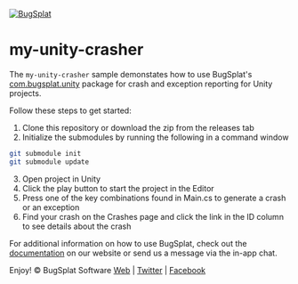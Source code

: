[![BugSplat](https://s3.amazonaws.com/bugsplat-public/npm/header.png)](https://www.bugsplat.com)

# my-unity-crasher
The `my-unity-crasher` sample demonstates how to use BugSplat's [com.bugsplat.unity](https://github.com/BugSplat-Git/bugsplat-unity) package for crash and exception reporting for Unity projects.

Follow these steps to get started:

1. Clone this repository or download the zip from the releases tab
2. Initialize the submodules by running the following in a command window
```sh
git submodule init
git submodule update
```
3. Open project in Unity
4. Click the play button to start the project in the Editor
5. Press one of the key combinations found in Main.cs to generate a crash or an exception
6. Find your crash on the Crashes page and click the link in the ID column to see details about the crash

For additional information on how to use BugSplat, check out the [documentation](https://www.bugsplat.com/docs/sdk/unity/) on our website or send us a message via the in-app chat.

Enjoy!
© BugSplat Software
[Web](https://www.bugsplat.com) | [Twitter](https://twitter.com/BugSplatCo) | [Facebook](https://www.facebook.com/bugsplatsoftware/)
